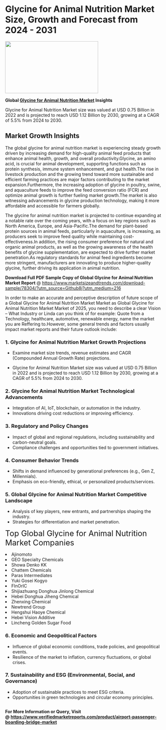 <H1>Glycine for Animal Nutrition Market Size, Growth and Forecast from 2024 - 2031</H1><img class="aligncenter size-medium wp-image-584254" src="https://thirdeyenews.in/wp-content/uploads/2024/09/Global-Market-Research-300x168.jpeg" alt="" width="300" height="168" /><p><strong>Global&nbsp;<a href="https://www.marketsizeandtrends.com/download-sample/78304/?utm_source=Github8j?utm_medium=216">Glycine for Animal Nutrition Market</a> Insights</strong></p><p>Glycine for Animal Nutrition Market size was valued at USD 0.75 Billion in 2022 and is projected to reach USD 1.12 Billion by 2030, growing at a CAGR of 5.5% from 2024 to 2030.</p><p><h2>Market Growth Insights</h2> <p>The global glycine for animal nutrition market is experiencing steady growth driven by increasing demand for high-quality animal feed products that enhance animal health, growth, and overall productivity.Glycine, an amino acid, is crucial for animal development, supporting functions such as protein synthesis, immune system enhancement, and gut health.The rise in livestock production and the growing trend toward more sustainable and efficient farming practices are major factors contributing to the market expansion.Furthermore, the increasing adoption of glycine in poultry, swine, and aquaculture feeds to improve the feed conversion ratio (FCR) and optimize animal growth is further fueling market growth.The market is also witnessing advancements in glycine production technology, making it more affordable and accessible for farmers globally.</p> <p>The glycine for animal nutrition market is projected to continue expanding at a notable rate over the coming years, with a focus on key regions such as North America, Europe, and Asia-Pacific.The demand for plant-based protein sources in animal feeds, particularly in aquaculture, is increasing, as producers seek to improve feed quality while maintaining cost-effectiveness.In addition, the rising consumer preference for natural and organic animal products, as well as the growing awareness of the health benefits of glycine supplementation, are expected to drive further market penetration.As regulatory standards for animal feed ingredients become more stringent, manufacturers are innovating to produce higher-quality glycine, further driving its application in animal nutrition.<p><span class=""><strong>Download Full PDF Sample Copy of Global Glycine for Animal Nutrition Market Report</strong> @ <a href="https://www.marketsizeandtrends.com/download-sample/78304/?utm_source=Github8j?utm_medium=216" target="_blank">https://www.marketsizeandtrends.com/download-sample/78304/?utm_source=Github8j?utm_medium=216</a></span></p><p>In order to make an accurate and perceptive description of future scope of a Global&nbsp;Glycine for Animal Nutrition Market Market as Global&nbsp;Glycine for Animal Nutrition Market Market of 2025, you need to describe a clear Vision &ndash; What Industry or Linda can you think of for example: Quote from a Technology, healthcare, automotive, renewable energy, name the market you are Reffering to.However, some general trends and factors usually impact market reports and their future outlook include:</p><h3>1.&nbsp;<strong>Glycine for Animal Nutrition Market Growth Projections</strong></h3><ul><li>Examine market size trends, revenue estimates and CAGR (Compounded Annual Growth Rate) projections.</li><li><p>Glycine for Animal Nutrition Market size was valued at USD 0.75 Billion in 2022 and is projected to reach USD 1.12 Billion by 2030, growing at a CAGR of 5.5% from 2024 to 2030.</p></li></ul><h3>2.&nbsp;<strong>Glycine for Animal Nutrition Market Technological Advancements</strong></h3><ul><li>Integration of AI, IoT, blockchain, or automation in the industry.</li><li>Innovations driving cost reductions or improving efficiency.</li></ul><h3>3.&nbsp;<strong>Regulatory and Policy Changes</strong></h3><ul><li>Impact of global and regional regulations, including sustainability and carbon-neutral goals.</li><li>Compliance challenges and opportunities tied to government initiatives.</li></ul><h3>4.&nbsp;<strong>Consumer Behavior Trends</strong></h3><ul><li>Shifts in demand influenced by generational preferences (e.g., Gen Z, Millennials).</li><li>Emphasis on eco-friendly, ethical, or personalized products/services.</li></ul><h3>5.&nbsp;<strong>Global Glycine for Animal Nutrition Market Competitive Landscape</strong></h3><ul><li>Analysis of key players, new entrants, and partnerships shaping the industry.</li><li>Strategies for differentiation and market penetration.</li></ul><p data-pm-slice="1 1 []"><span style="color: inherit; font-family: inherit; font-size: 25px;">Top Global Glycine for Animal Nutrition Market Companies</span></p><div class="" data-test-id=""><p><li>Ajinomoto</li><li> GEO Specialty Chemicals</li><li> Showa Denko KK</li><li> Chattem Chemicals</li><li> Paras Intermediates</li><li> Yuki Gosei Kogyo</li><li> FInOrIC</li><li> Shijiazhuang Donghua Jinlong Chemical</li><li> Hebei Donghua Jiheng Chemical</li><li> Zhenxing Chemical</li><li> Newtrend Group</li><li> Hengshui Haoye Chemical</li><li> Hebei Vision Additive</li><li> Lincheng Golden Sugar Food</li></p></div><h3>6.&nbsp;<strong>Economic and Geopolitical Factors</strong></h3><ul><li>Influence of global economic conditions, trade policies, and geopolitical events.</li><li>Resilience of the market to inflation, currency fluctuations, or global crises.</li></ul><h3>7.&nbsp;<strong>Sustainability and ESG (Environmental, Social, and Governance)</strong></h3><ul><li>Adoption of sustainable practices to meet ESG criteria.</li><li>Opportunities in green technologies and circular economy principles.</li></ul><h2><strong style="font-size: 14px;">For More Information or Query, Visit @&nbsp;</strong><a style="background-color: #ffffff; font-size: 14px;" href="https://www.marketsizeandtrends.com/report/glycine-for-animal-nutrition-market/" target="_blank">https://www.verifiedmarketreports.com/product/airport-passenger-boarding-bridge-market</a></h2>
